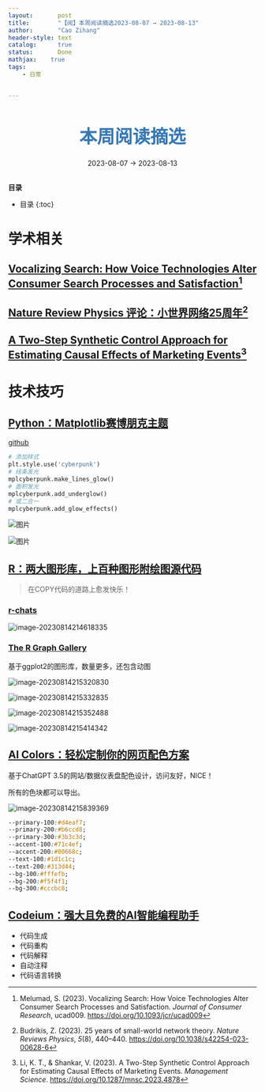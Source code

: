 ```yaml
---
layout:       post
title:        "【阅】本周阅读摘选2023-08-07 → 2023-08-13"
author:       "Cao Zihang"
header-style: text
catalog:      true
status:		  Done
mathjax: 	true
tags:
    - 日常


---
```


<center style="margin-bottom: 20px; margin-top: 50px"><font color="#3879B1" style="line-height: 1.4;font-weight: 700;font-size: 36px;box-sizing: border-box; ">本周阅读摘选</font></center>

<center style=" margin-bottom: 30px;">2023-08-07 → 2023-08-13</center>

<font style="font-weight: bold;">目录</font>

* 目录
{:toc}
# 学术相关

## [Vocalizing Search: How Voice Technologies Alter Consumer Search Processes and Satisfaction](https://academic.oup.com/jcr/advance-article-abstract/doi/10.1093/jcr/ucad009/7033468?redirectedFrom=fulltext)[^1]



## [Nature Review Physics 评论：小世界网络25周年](https://mp.weixin.qq.com/s/_ImYFmwEvrnyzM7M5tUUPw)[^2]



## [A Two-Step Synthetic Control Approach for Estimating Causal Effects of Marketing Events](https://pubsonline.informs.org/doi/10.1287/mnsc.2023.4878)[^3]



# 技术技巧

## [Python：Matplotlib赛博朋克主题](https://mp.weixin.qq.com/s/CvcVxG4TrO6XVfunXHpq8Q)

[github](https://github.com/dhaitz/mplcyberpunk)

```python
# 添加样式
plt.style.use('cyberpunk')
# 线条发光
mplcyberpunk.make_lines_glow()
# 面积发光
mplcyberpunk.add_underglow()
# 或二合一
mplcyberpunk.add_glow_effects()
```



![图片](https://img.czhread.asia/img/202308142144960.png)

![图片](https://img.czhread.asia/img/202308142144198.png)

## [R：两大图形库，上百种图形附绘图源代码](https://mp.weixin.qq.com/s/duIvuf9SVv7Pq1R_9Yk-bw)

> 在COPY代码的道路上愈发快乐！

### [r-chats](https://r-charts.com/)

![image-20230814214618335](https://img.czhread.asia/img/202308142147406.png)

### [The R Graph Gallery](https://r-graph-gallery.com/)

基于ggplot2的图形库，数量更多，还包含动图

![image-20230814215320830](https://img.czhread.asia/img/202308142154968.png)

![image-20230814215332835](https://img.czhread.asia/img/202308142154066.png)

![image-20230814215352488](https://img.czhread.asia/img/202308142154955.png)

![image-20230814215414342](https://img.czhread.asia/img/202308142154577.png)

## [AI Colors：轻松定制你的网页配色方案](https://aicolors.co/)

基于ChatGPT 3.5的网站/数据仪表盘配色设计，访问友好，NICE！

所有的色块都可以导出。

![image-20230814215839369](https://img.czhread.asia/img/202308142159882.png)

```css
--primary-100:#d4eaf7;
--primary-200:#b6ccd8;
--primary-300:#3b3c3d;
--accent-100:#71c4ef;
--accent-200:#00668c;
--text-100:#1d1c1c;
--text-200:#313d44;
--bg-100:#fffefb;
--bg-200:#f5f4f1;
--bg-300:#cccbc8;
```

## [Codeium：强大且免费的AI智能编程助手](https://mp.weixin.qq.com/s/3EtQUnq1peEiqUi-zLkObg)

- 代码生成
- 代码重构
- 代码解释
- 自动注释
- 代码语言转换

[^1]: Melumad, S. (2023). Vocalizing Search: How Voice Technologies Alter Consumer Search Processes and Satisfaction. *Journal of Consumer Research*, ucad009. https://doi.org/10.1093/jcr/ucad009
[^2]: Budrikis, Z. (2023). 25 years of small-world network theory. *Nature Reviews Physics*, *5*(8), 440–440. https://doi.org/10.1038/s42254-023-00628-6
[^3]: Li, K. T., & Shankar, V. (2023). A Two-Step Synthetic Control Approach for Estimating Causal Effects of Marketing Events. *Management Science*. https://doi.org/10.1287/mnsc.2023.4878
